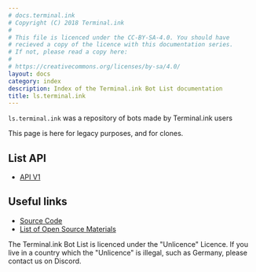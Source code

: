```yaml
---
# docs.terminal.ink
# Copyright (C) 2018 Terminal.ink
#
# This file is licenced under the CC-BY-SA-4.0. You should have
# recieved a copy of the licence with this documentation series.
# If not, please read a copy here:
#
# https://creativecommons.org/licenses/by-sa/4.0/
layout: docs
category: index
description: Index of the Terminal.ink Bot List documentation
title: ls.terminal.ink
---
```


`ls.terminal.ink` was a repository of bots made by Terminal.ink users

This page is here for legacy purposes, and for clones.

## List API
- [API V1](v1)

## Useful links

- [Source Code](https://github.com/Terminal/ls.terminal.ink/tree/archive-pugjs)
- [List of Open Source Materials](opensource)

The Terminal.ink Bot List is licenced under the "Unlicence" Licence. If you live in a country which the "Unlicence" is illegal, such as Germany, please contact us on Discord.
